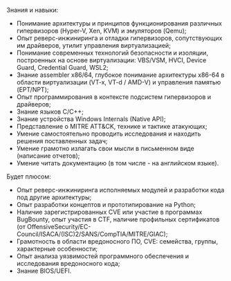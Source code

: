 Знания и навыки:

- Понимание архитектуры и принципов функционирования различных гипервизоров (Hyper-V, Xen, KVM) и эмуляторов (Qemu);
- Опыт реверс-инжиниринга и отладки гипервизоров, сопутствующих им драйверов, утилит управления виртуализацией;
- Понимание современных технологий безопасности и изоляции, построенных на основе виртуализации: VBS/VSM, HVCI, Device Guard, Credential Guard, WSL2;
- Знание assembler x86/64, глубокое понимание архитектуры x86-64 в области виртуализации (VT-x, VT-d / AMD-V) и управления памятью (EPT/NPT);
- Опыт программирования в контексте подсистем гипервизоров и драйверов;
- Знание языков С/С++;
- Знание устройства Windows Internals (Native API);
- Представление о MITRE ATT&CK, технике и тактике атакующих;
- Умение самостоятельно проводить исследования и находить решения поставленных задач;
- Умение грамотно излагать свои мысли в письменном виде (написание отчетов);
- Умение читать документацию (в том числе - на английском языке).

Будет плюсом:

- Опыт реверс-инжиниринга исполняемых модулей и разработки кода под другие архитектуры;
- Опыт разработки концептов и прототипирование на Python;
- Наличие зарегистрированных CVE или участие в программах BugBounty, опыт участия в CTF, наличие профильных сертификатов (от OffensiveSecurity/EC-Council/ISACA/(ISC)2/SANS/CompTIA/MITRE/GIAC);
- Грамотность в области вредоносного ПО, CVE: семейства, группы, характерные особенности;
- Опыт анализа уязвимостей программного обеспечения и исследования вредоносного кода;
- Знание BIOS/UEFI.